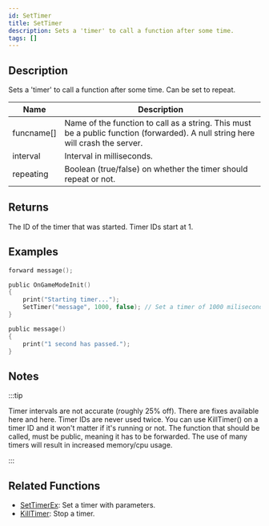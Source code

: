 ```yaml
---
id: SetTimer
title: SetTimer
description: Sets a 'timer' to call a function after some time.
tags: []
---
```


## Description

Sets a 'timer' to call a function after some time. Can be set to repeat.

| Name       | Description                                                                                                                     |
| ---------- | ------------------------------------------------------------------------------------------------------------------------------- |
| funcname[] | Name of the function to call as a string. This must be a public function (forwarded). A null string here will crash the server. |
| interval   | Interval in milliseconds.                                                                                                       |
| repeating  | Boolean (true/false) on whether the timer should repeat or not.                                                                 |

## Returns

The ID of the timer that was started. Timer IDs start at 1.

## Examples

```c
forward message();

public OnGameModeInit()
{
    print("Starting timer...");
    SetTimer("message", 1000, false); // Set a timer of 1000 miliseconds (1 second)
}

public message()
{
    print("1 second has passed.");
}
```

## Notes

:::tip

Timer intervals are not accurate (roughly 25% off). There are fixes available here and here.
Timer IDs are never used twice. You can use KillTimer() on a timer ID and it won't matter if it's running or not.
The function that should be called, must be public, meaning it has to be forwarded.
The use of many timers will result in increased memory/cpu usage.

:::

## Related Functions

- [SetTimerEx](../../scripting/functions/SetTimerEx.md): Set a timer with parameters.
- [KillTimer](../../scripting/functions/KillTimer.md): Stop a timer.

